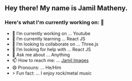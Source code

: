 ## Hey there! My name is Jamil Matheny.

### Here's what I'm currently working on: 👋

- 🔭 I’m currently working on ... Youtube
- 🌱 I’m currently learning ... React JS
- 👯 I’m looking to collaborate on ... Three.js
- 🤔 I’m looking for help with ... React JS
- 💬 Ask me about ... Anything
- 📫 How to reach me: ... [Jamil Images](http://www.jamilimages.com/contact)
- 😄 Pronouns: ... He/Him
- ⚡ Fun fact: ... I enjoy rock/metal music 

